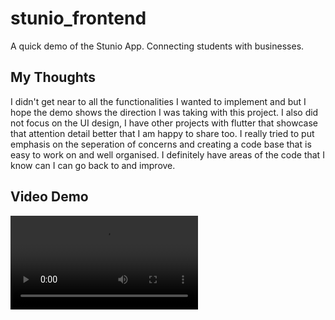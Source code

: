 # stunio_frontend

A quick demo of the Stunio App. Connecting students with businesses.

## My Thoughts

I didn't get near to all the functionalities I wanted to implement and but I hope the demo shows the direction I was taking with this project. I also did not focus on the UI design, I have other projects with flutter that showcase that attention detail better that I am happy to share too. I really tried to put emphasis on the seperation of concerns and creating a code base that is easy to work on and well organised. I definitely have areas of the code that I know can I can go back to and improve.

## Video Demo
![application_running](docs/video_demo.mp4)
